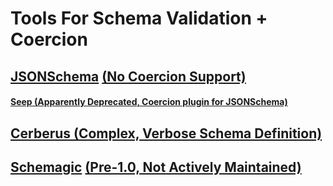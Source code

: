 # Tools For Schema Validation + Coercion
## [JSONSchema]() [(No Coercion Support)](https://github.com/Julian/jsonschema/issues/195)
#### [Seep (Apparently Deprecated, Coercion plugin for JSONSchema)](https://github.com/Julian/Seep)
## [Cerberus (Complex, Verbose Schema Definition)](http://docs.python-cerberus.org/en/stable/)
## [Schemagic](https://github.com/Mechrophile/schemagic) [(Pre-1.0, Not Actively Maintained)](https://github.com/Mechrophile/schemagic/issues/21)



